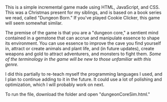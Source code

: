This is a simple incremental game made using HTML, JavaScript, and CSS. This was a Christmas present for my siblings, and is based on a book series we read, called "Dungeon Born." If you've played Cookie Clicker, this game will seem somewhat similar.

The premise of the game is that you are a "dungeon core," a sentient mind contained in a gemstone that can accrue and manipulate essence to shape its environment. You can use essence to improve the cave you find yourself in, attract or create animals and plant life, and (in future updates), create weapons and gold to attract adventurers, and monsters to fight them. *Some of the terminology in the game will be new to those unfamiliar with this genre.*

I did this partially to re-teach myself the programming languages I used, and I plan to continue adding to it in the future. It could use a lot of polishing and optimization, which I will probably work on next.

To run the file, download the folder and open "dungeonCoreSim.html."
